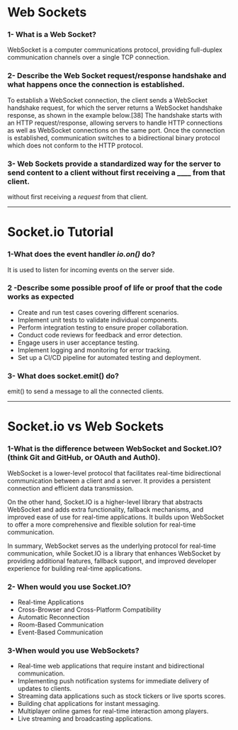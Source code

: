 # Web Sockets
### 1- What is a Web Socket?
WebSocket is a computer communications protocol, providing full-duplex communication channels over a single TCP connection.
### 2- Describe the Web Socket request/response handshake and what happens once the connection is established.
To establish a WebSocket connection, the client sends a WebSocket handshake request, for which the server returns a WebSocket handshake response, as shown in the example below.[38]
The handshake starts with an HTTP request/response, allowing servers to handle HTTP connections as well as WebSocket connections on the same port. Once the connection is established, communication switches to a bidirectional binary protocol which does not conform to the HTTP protocol.

### 3- Web Sockets provide a standardized way for the server to send content to a client without first receiving a ____ from that client.
 without first receiving a *request* from that client.
 
 ***
 # Socket.io Tutorial
### 1-What does the event handler *io.on()* do?
It is used to listen for incoming events on the server side.
### 2 -Describe some possible proof of life or proof that the code works as expected
- Create and run test cases covering different scenarios.
- Implement unit tests to validate individual components.
- Perform integration testing to ensure proper collaboration.
- Conduct code reviews for feedback and error detection.
- Engage users in user acceptance testing.
- Implement logging and monitoring for error tracking.
- Set up a CI/CD pipeline for automated testing and deployment.
### 3- What does socket.emit() do?
emit() to send a message to all the connected clients.

*** 
# Socket.io vs Web Sockets

### 1-What is the difference between WebSocket and Socket.IO? (think Git and GitHub, or OAuth and Auth0).

WebSocket is a lower-level protocol that facilitates real-time bidirectional communication between a client and a server. It provides a persistent connection and efficient data transmission.

On the other hand, Socket.IO is a higher-level library that abstracts WebSocket and adds extra functionality, fallback mechanisms, and improved ease of use for real-time applications. It builds upon WebSocket to offer a more comprehensive and flexible solution for real-time communication.

In summary, WebSocket serves as the underlying protocol for real-time communication, while Socket.IO is a library that enhances WebSocket by providing additional features, fallback support, and improved developer experience for building real-time applications.

### 2- When would you use Socket.IO?
- Real-time Applications
- Cross-Browser and Cross-Platform Compatibility
- Automatic Reconnection
- Room-Based Communication
- Event-Based Communication
 ### 3-When would you use WebSockets?
- Real-time web applications that require instant and bidirectional communication.
- Implementing push notification systems for immediate delivery of updates to clients.
- Streaming data applications such as stock tickers or live sports scores.
- Building chat applications for instant messaging.
- Multiplayer online games for real-time interaction among players.
- Live streaming and broadcasting applications.
